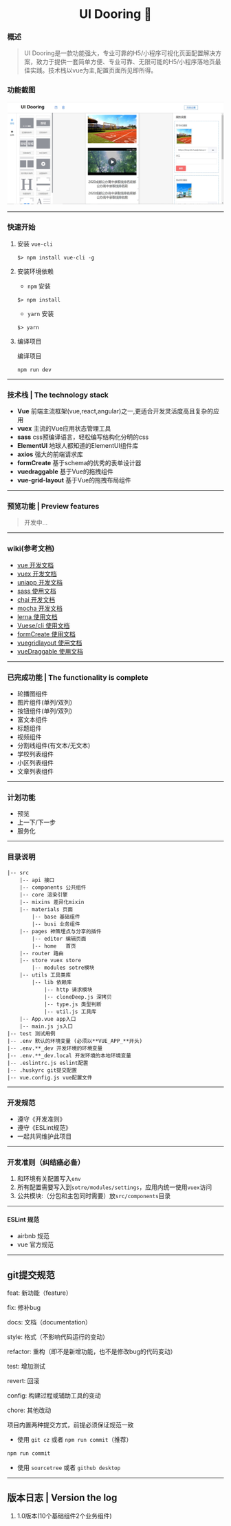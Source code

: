 
<h1 align="center">UI Dooring 👋</h1>

### 概述

> UI Dooring是一款功能强大，专业可靠的H5/小程序可视化页面配置解决方案，致力于提供一套简单方便、专业可靠、无限可能的H5/小程序落地页最佳实践。技术栈以vue为主,配置页面所见即所得。

### 功能截图
![](./src/assets/readme/example.jpg)

---

### 快速开始
1. 安装 `vue-cli`
    ```shell
    $> npm install vue-cli -g
    ```

2. 安装环境依赖
    + `npm` 安装
    ```shell
    $> npm install
    ```

    + `yarn` 安装
    ```shell
    $> yarn
    ```

3. 编译项目

    编译项目
    ```shell
    npm run dev
    ```

---

### 技术栈 | The technology stack
* **Vue** 前端主流框架(vue,react,angular)之一,更适合开发灵活度高且复杂的应用
* **vuex** 主流的Vue应用状态管理工具
* **sass** css预编译语言，轻松编写结构化分明的css
* **ElementUI** 地球人都知道的ElementUI组件库
* **axios** 强大的前端请求库
* **formCreate** 基于schema的优秀的表单设计器
* **vuedraggable** 基于Vue的拖拽组件
* **vue-grid-layout** 基于Vue的拖拽布局组件

---

### 预览功能 | Preview features
>开发中...

---

### wiki(参考文档)

* [vue 开发文档](https://cn.vuejs.org/index.html)
* [vuex 开发文档](https://vuex.vuejs.org/zh/)
* [uniapp 开发文档](https://uniapp.dcloud.io/collocation/pages)
* [sass 使用文档](https://sass.bootcss.com/documentation)
* [chai 开发文档](https://www.chaijs.com/)
* [mocha 开发文档](https://mochajs.cn/)
* [lerna 使用文档](https://github.com/lerna/lerna)
* [Vuese/cli 使用文档](https://vuese.org/zh/cli/)
* [formCreate 使用文档](https://github.com/xaboy/form-create)
* [vuegridlayout 使用文档](https://github.com/jbaysolutions/vue-grid-layout)
* [vueDraggable 使用文档](https://github.com/SortableJS/Vue.Draggable)

---

### 已完成功能 | The functionality is complete
+ 轮播图组件
+ 图片组件(单列/双列)
+ 按钮组件(单列/双列)
+ 富文本组件
+ 标题组件
+ 视频组件
+ 分割线组件(有文本/无文本)
+ 学校列表组件
+ 小区列表组件
+ 文章列表组件

---

### 计划功能

+ 预览
+ 上一下/下一步
+ 服务化

---

### 目录说明

    |-- src
        |-- api 接口
        |-- components 公共组件
        |-- core 渲染引擎
        |-- mixins 差异化mixin
        |-- materials 页面
            |-- base 基础组件
            |-- busi 业务组件
        |-- pages 神策埋点与分享的插件
            |-- editor 编辑页面
            |-- home   首页
        |-- router 路由
        |-- store vuex store
            |-- modules sotre模块
        |-- utils 工具类库
            |-- lib 依赖库
                |-- http 请求模块
                |-- cloneDeep.js 深拷贝
                |-- type.js 类型判断
                |-- util.js 工具库
        |-- App.vue app入口
        |-- main.js js入口
    |-- test 测试用例
    |-- .env 默认的环境变量 (必须以**VUE_APP_**开头)
    |-- .env.**_dev 开发环境的环境变量
    |-- .env.**_dev.local 开发环境的本地环境变量
    |-- .eslintrc.js eslint配置
    |-- .huskyrc git提交配置
    |-- vue.config.js vue配置文件

---

### 开发规范
+ 遵守《开发准则》
+ 遵守《ESLint规范》
+ 一起共同维护此项目

---

### 开发准则（纠结癌必备）
1. 和环境有关配置写入`env`
2. 所有配置需要写入到`sotre/modules/settings`，应用内统一使用`vuex`访问
4. 公共模块:（分包和主包同时需要）放`src/components`目录

---

#### ESLint 规范

+ airbnb 规范
+ vue 官方规范

---

## git提交规范

feat: 新功能（feature）

fix: 修补bug

docs: 文档（documentation）

style: 格式（不影响代码运行的变动）

refactor: 重构（即不是新增功能，也不是修改bug的代码变动）

test: 增加测试

revert: 回滚

config: 构建过程或辅助工具的变动

chore: 其他改动

项目内置两种提交方式，前提必须保证规范一致

+ 使用 `git cz` 或者 `npm run commit`（推荐）

``` bash
npm run commit
```

+ 使用 `sourcetree` 或者 `github desktop`

---

## 版本日志 | Version the log
1. 1.0版本(10个基础组件2个业务组件)

